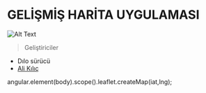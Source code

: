 

# GELİŞMİŞ HARİTA UYGULAMASI

![Alt Text](http://erinlyyc.com/wp-content/uploads/2017/05/google-maps.jpg "map systems")

>Geliştiriciler </br>
* Dılo sürücü </br>
* [Ali Kılıç](https://github.com/gislayer)



angular.element(body).scope().leaflet.createMap(iat,lng);



